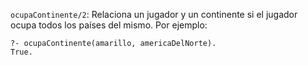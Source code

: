 `ocupaContinente/2`: Relaciona un jugador y un continente si el jugador ocupa todos los países del mismo. Por ejemplo:

```
?- ocupaContinente(amarillo, americaDelNorte).
True.
```
